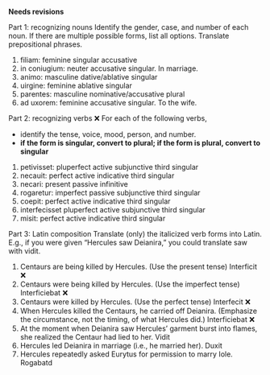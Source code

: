 **Needs revisions**

Part 1: recognizing nouns
Identify the gender, case, and number of each noun. If there are multiple possible forms, list all options. Translate prepositional phrases.

1. filiam: feminine singular accusative
1. in coniugium: neuter accusative singular. In marriage.
1. animo: masculine dative/ablative singular
1. uirgine: feminine ablative singular
1. parentes: masculine nominative/accusative plural
1. ad uxorem: feminine accusative singular. To the wife.

Part 2: recognizing verbs ❌
For each of the following verbs,

- identify the tense, voice, mood, person, and number.
- **if the form is singular, convert to plural; if the form is plural, convert to singular**

1. petivisset: pluperfect active subjunctive third singular
1. necauit: perfect active indicative third singular
1. necari: present passive infinitive
1. rogaretur: imperfect passive subjunctive third singular
1. coepit: perfect active indicative third singular
1. interfecisset pluperfect active subjunctive third singular
1. misit: perfect active indicative third singular

Part 3: Latin composition
Translate (only) the italicized verb forms into Latin. E.g., if you were given “Hercules saw Deianira,” you could translate saw with vidit.

1. Centaurs are being killed by Hercules. (Use the present tense) Interficit  ❌
1. Centaurs were being killed by Hercules. (Use the imperfect tense) Interficiebat ❌
1. Centaurs were killed by Hercules. (Use the perfect tense)  Interfecit ❌
1. When Hercules killed the Centaurs, he carried off Deianira. (Emphasize the circumstance, not the timing, of what Hercules did.) Interficiebat ❌
1. At the moment when Deianira saw Hercules’ garment burst into flames, she realized the Centaur had lied to her. Vidit
1. Hercules led Deianira in marriage (i.e., he married her). Duxit
1. Hercules repeatedly asked Eurytus for permission to marry Iole. Rogabatd
